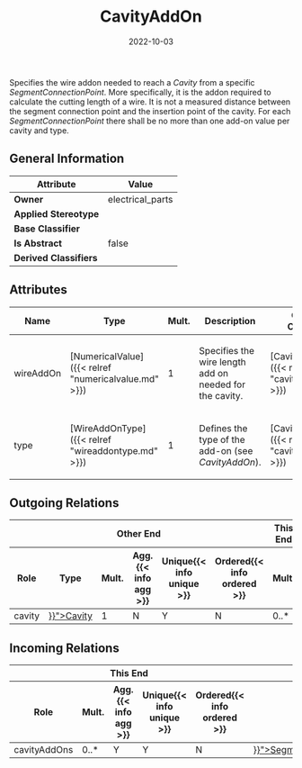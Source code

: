 ﻿---
title: CavityAddOn
toc: false
type: specs
date: "2022-10-03"
draft: false
specification: VEC
version: 2.0.1
documentType: "Recommendation"
elementType: Class
classes:
  - CavityAddOn
menu_name: vec-2.0.1
---
<p> Specifies the wire addon needed to reach a <i>Cavity</i> from a specific <i>SegmentConnectionPoint</i>. More specifically, it is the addon required to calculate the cutting length of a wire. It is not a measured distance between the segment connection point and the insertion point of the cavity. For each <i>SegmentConnectionPoint</i> there shall be no more than one add-on value per cavity and type.      </p>

## General Information

| Attribute               | Value |
|-------------------------|-------|
| **Owner**               | electrical_parts |
| **Applied Stereotype**  |   |
| **Base Classifier**     |   |
| **Is Abstract**         | false |
| **Derived Classifiers** |   |

## Attributes
|  Name  |  Type  |  Mult.  |  Description  |  Owning Classifier  |
|--------|--------|---------|---------------|--------------|
|wireAddOn| [NumericalValue]({{< relref "numericalvalue.md" >}}) | 1 | <p> Specifies the wire length add on needed for the cavity.      </p> | [CavityAddOn]({{< relref "cavityaddon.md" >}}) |
|type| [WireAddOnType]({{< relref "wireaddontype.md" >}}) | 1 | <p> Defines the type of the add-on (see <i>CavityAddOn</i>).      </p> | [CavityAddOn]({{< relref "cavityaddon.md" >}}) |

## Outgoing Relations
<table>
    <thead>
        <tr>
           <th colspan="6">Other End</th>
           <th colspan="1">This End</th>
           <th colspan="1">General</th>
        </tr>
        <tr>
           <th>Role</th>
           <th>Type</th>
           <th>Mult.</th>
           <th>Agg.{{< info agg >}}</th>
           <th>Unique{{< info unique >}}</th>
           <th>Ordered{{< info ordered >}}</th>
           <th>Mult.</th>
           <th>Description</th>
        </tr>
    <thead>
    <tbody>
    <tr>
        <td>cavity</td>
        <td><a href="{{< relref "cavity.md" >}}">Cavity</a></td>
        <td>1</td>
        <td>N</td>
        <td>Y</td>
        <td>N</td>
        <td>0..*</td>
        <td></td>
    </tr>
    </tbody>
</table>

##  Incoming Relations
<table>
    <thead>
        <tr>
           <th colspan="5">This End</th>
           <th colspan="2">Other End</th>
           <th colspan="1">General</th>
        </tr>
        <tr>
           <th>Role</th>
           <th>Mult.</th>
           <th>Agg.{{< info agg >}}</th>
           <th>Unique{{< info unique >}}</th>
           <th>Ordered{{< info ordered >}}</th>
           <th>Type</th>
           <th>Mult.</th>
           <th>Description</th>
        </tr>
    <thead>
    <tbody>
    <tr>
        <td>cavityAddOns</td>
        <td>0..*</td>
        <td>Y</td>
        <td>Y</td>
        <td>N</td>
        <td><a href="{{< relref "segmentconnectionpoint.md" >}}">SegmentConnectionPoint</a></td>
        <td>1</td>
        <td></td>
    </tr>
    </tbody>
</table>




